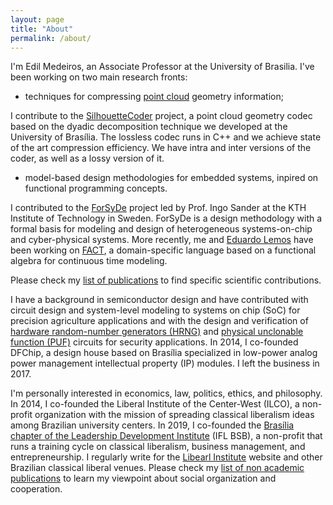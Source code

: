 ```yaml
---
layout: page
title: "About"
permalink: /about/
---
```


I'm Edil Medeiros, an Associate Professor at the University of Brasilia. I've been working on two main research fronts: 

- techniques for compressing [point cloud](https://en.wikipedia.org/wiki/Point_cloud) geometry information;

I contribute to the [SilhouetteCoder](https://github.com/pointcloud-unb) project, a point cloud geometry codec based on the dyadic decomposition technique we developed at the University of Brasília. 
The lossless codec runs in C++ and we achieve state of the art compression efficiency. 
We have intra and inter versions of the coder, as well as a lossy version of it. 

- model-based design methodologies for embedded systems, inpired on functional programming concepts.

I contributed to the [ForSyDe](https://forsyde.github.io/) project led by Prof. Ingo Sander at the KTH Institute of Technology in Sweden. 
ForSyDe is a design methodology with a formal basis for modeling and design of heterogeneous systems-on-chip and cyber-physical systems.
More recently, me and [Eduardo Lemos](https://duing.dev/) have been working on [FACT](https://github.com/FP-Modeling), a domain-specific language based on a functional algebra for continuous time modeling.

Please check my [list of publications](../academic-publications.html) to find specific scientific contributions.

I have a background in semiconductor design and have contributed with circuit design and system-level modeling to systems on chip (SoC) for precision agriculture applications and with the design and verification of [hardware random-number generators (HRNG)](https://en.wikipedia.org/wiki/Hardware_random_number_generator) and [physical unclonable function (PUF)](https://en.wikipedia.org/wiki/Physical_unclonable_function) circuits for security applications. 
In 2014, I co-founded DFChip, a design house based on Brasília specialized in low-power analog power management intellectual property (IP) modules. 
I left the business in 2017.

I'm personally interested in economics, law, politics, ethics, and philosophy. 
In 2014, I co-founded the Liberal Institute of the Center-West (ILCO), a non-profit organization with the mission of spreading classical liberalism ideas among Brazilian university centers. 
In 2019, I co-founded the [Brasília chapter of the Leadership Development Institute](https://www.instagram.com/iflbsb/) (IFL BSB), a non-profit that runs a training cycle on classical liberalism, business management, and entrepreneurship. 
I regularly write for the [Libearl Institute](https://www.institutoliberal.org.br/) website and other Brazilian classical liberal venues.
Please check my [list of non academic publications](../other-publications.html) to learn my viewpoint about social organization and cooperation.
